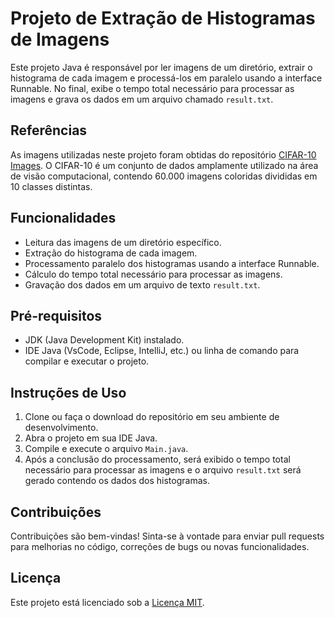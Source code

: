 # Projeto de Extração de Histogramas de Imagens

Este projeto Java é responsável por ler imagens de um diretório, extrair o histograma de cada imagem e processá-los em paralelo usando a interface Runnable. No final, exibe o tempo total necessário para processar as imagens e grava os dados em um arquivo chamado `result.txt`.

## Referências

As imagens utilizadas neste projeto foram obtidas do repositório [CIFAR-10 Images](https://github.com/YoongiKim/CIFAR-10-images/tree/master). O CIFAR-10 é um conjunto de dados amplamente utilizado na área de visão computacional, contendo 60.000 imagens coloridas divididas em 10 classes distintas.

## Funcionalidades

- Leitura das imagens de um diretório específico.
- Extração do histograma de cada imagem.
- Processamento paralelo dos histogramas usando a interface Runnable.
- Cálculo do tempo total necessário para processar as imagens.
- Gravação dos dados em um arquivo de texto `result.txt`.

## Pré-requisitos

- JDK (Java Development Kit) instalado.
- IDE Java (VsCode, Eclipse, IntelliJ, etc.) ou linha de comando para compilar e executar o projeto.

## Instruções de Uso

1. Clone ou faça o download do repositório em seu ambiente de desenvolvimento.
2. Abra o projeto em sua IDE Java.
3. Compile e execute o arquivo `Main.java`.
4. Após a conclusão do processamento, será exibido o tempo total necessário para processar as imagens e o arquivo `result.txt` será gerado contendo os dados dos histogramas.

## Contribuições

Contribuições são bem-vindas! Sinta-se à vontade para enviar pull requests para melhorias no código, correções de bugs ou novas funcionalidades.

## Licença

Este projeto está licenciado sob a [Licença MIT](LICENSE).
